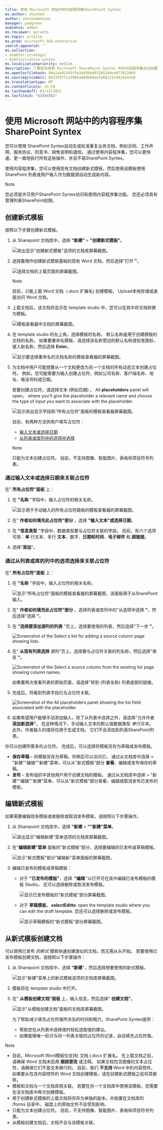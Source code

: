 ```yaml
---
title: 使用 Microsoft 网站中的内容程序集SharePoint Syntex
ms.author: chucked
author: chuckedmonson
manager: pamgreen
audience: admin
ms.reviewer: anrasto
ms.topic: article
ms.prod: microsoft-365-enterprise
search.appverid: ''
ms.collection:
- enabler-strategic
- m365initiative-syntex
ms.localizationpriority: medium
description: 了解如何使用 Microsoft SharePoint Syntex 中的内容程序集自动创建文档和其他SharePoint Syntex。
ms.openlocfilehash: 9da2aa91443ffe1dd3bbd632b5284ce8f7622069
ms.sourcegitcommit: 8423f47fce3905a48db9daefe69c21c841da43a0
ms.translationtype: MT
ms.contentlocale: zh-CN
ms.lasthandoff: 03/15/2022
ms.locfileid: "63504562"
---
```

# <a name="create-documents-using-content-assembly-in-microsoft-sharepoint-syntex"></a>使用 Microsoft 网站中的内容程序集SharePoint Syntex

您可以使用 SharePoint Syntex自动生成标准重复业务文档，例如合同、工作声明、服务协议、同意书、销售说明和通信。 通过使用内容程序集，您可以更快速、更一致地执行所有这些操作，并且不易SharePoint Syntex。

使用内容程序集，您可以使用现有文档创建新式模板，然后使用该模板使用 SharePoint 列表或用户输入作为数据源自动生成新内容。

> [!NOTE]
> 您必须是许可用户SharePoint Syntex访问和使用内容程序集功能。 您还必须具有管理列表SharePoint权限。

## <a name="create-a-modern-template"></a>创建新式模板

按照以下步骤创建新式模板。

1. 从 Sharepoint 文档库中，选择 **"新建"** > **"创建新式模板"**。 
 
   ![突出显示"创建新式模板"选项的文档库屏幕截图。](../media/content-understanding/content-assembly-create-template-1.png)

2. 选择要用作创建新式模板基础的现有 Word 文档，然后选择"打开 **"**。 
 
   ![选择文档的上载页面的屏幕截图。](../media/content-understanding/content-assembly-create-template-2.png)

   > [!NOTE]
   > 目前，只能上载 Word 文档（.docx 扩展名) 创建模板。 Upload本地存储或桌面访问 Word 文档。

3. 上载文档后，该文档将显示在 template studio 中，您可以在其中将文档转换为模板。
 
   ![模板查看器中文档的屏幕截图。](../media/content-understanding/content-assembly-create-template-3.png)

4. 在 template studio 的左上角，选择模板的名称。 默认名称是用于创建模板的文档的名称。 如果要重命名模板，请选择该名称旁边的默认名称或铅笔图标，键入新名称，然后选择 **Enter**。
 
   ![显示要选择重命名的文档名称的模板查看器的屏幕截图。](../media/content-understanding/content-assembly-create-template-3a.png)

5. 为文档中用户可能想要从一个文档更改为另一个文档的所有动态文本创建占位符。 例如，您可能需要为输入创建占位符，例如公司名称、客户端名称、地址、电话号码或日期。

    若要创建占位符，请选择文本 (例如日期) 。 All **placeholders** panel will open， where you'll give the placeholder a relevant name and choose the type of input you want to associate with the placeholder.
 
   ![显示突出显示字段和"所有占位符"面板的模板查看器屏幕截图。](../media/content-understanding/content-assembly-create-template-4a.png)

   目前，有两种方法供用户填写占位符：

   - [输入文本或选择日期](#associate-a-placeholder-by-entering-text-or-selecting-a-date)
   - [从列表或库列中的选项中选择](#associate-a-placeholder-by-selecting-from-choices-in-a-column-of-a-list-or-library)

   > [!NOTE]
   > 只能为文本创建占位符。 目前，不支持图像、智能图片、表格和项目符号列表。   

### <a name="associate-a-placeholder-by-entering-text-or-selecting-a-date"></a>通过输入文本或选择日期来关联占位符 

在" **所有占位符"面板** 上：

1. 在 **"名称** "字段中，输入占位符的相关名称。

   ![显示用于手动输入的所有占位符面板的模板查看器的屏幕截图。](../media/content-understanding/content-assembly-create-template-5.png)

2. 在" **作者如何填充此占位符"部分** ，选择 **"输入文本"或选择日期**。

3. 在 **"信息类型** "字段中，数据类型要与占位符关联的字段。 目前，有六个选项可用：**单** 行文本、多行 **文本**、数字、**日期和时间**、**电子邮件** 和 **超链接**。 

4. 选择“**添加**”。

### <a name="associate-a-placeholder-by-selecting-from-choices-in-a-column-of-a-list-or-library"></a>通过从列表或库的列中的选项选择来关联占位符

在" **所有占位符"面板** 上：

1. 在 **"名称** "字段中，输入占位符的相关名称。

   ![显示"所有占位符"面板的模板查看器的屏幕截图，该面板用于从SharePoint输入。](../media/content-understanding/content-assembly-create-template-6.png)

2. 在" **作者如何填充此占位符"部分** ，选择列表或库列中的"从选项中选择 **"**，然后选择"选择 **"**。

3. 在 **"选择要添加源列的列表** "页上，选择要使用的列表，然后选择"下一步 **"**。

   ![Screenshot of the Select a list for adding a source column page showing lists.](../media/content-understanding/content-assembly-create-template-7.png)

4. 在" **从现有列表选择** 源列"页上，选择要与占位符关联的列名称，然后选择"保存 **"**。 

   ![Screenshot of the Select a source column from the existing list page showing column names.](../media/content-understanding/content-assembly-create-template-8.png)

    如果要再次查看列表的原始页面，请选择"转到 (列表名称) 列表底部的链接。

5. 完成后，将看到列表字段已与占位符关联。

   ![Screenshot of the All placeholders panel showing the list field associated with the placeholder.](../media/content-understanding/content-assembly-create-template-9.png)

6. 如果希望用户能够手动添加输入，除了从列表中选择之外，请选择"允许作者 **添加新选择"**。 在这种情况下，手动输入文本的默认值数据类型 *单行文本*。 此外，作者输入的值将仅用于生成文档。 它们不会添加到列表SharePoint列表。
 
你可以创建所需多的占位符。 完成后，可以选择将模板另存为草稿或发布模板。

   - **保存草稿** – 将模板另存为草稿，你稍后可以访问它。 通过从文档库中选择 > "新建""编辑""新建"菜单，可以从"新式模板"部分 **查看**、编辑或发布保存的草稿。 
   - **发布** – 发布组织中其他用户用于创建文档的模板。 通过从文档库中选择 > "新建""编辑""新建"菜单，可以从"新式模板"部分查看、编辑或取消发布已发布的模板。 

## <a name="edit-a-modern-template"></a>编辑新式模板

如果需要编辑现有模板或者删除或取消发布模板，请按照以下步骤操作。

1. 从 Sharepoint 文档库中，选择 **"新建** > **""新建"菜单**。 
 
   ![突出显示"编辑新建"菜单选项的文档库屏幕截图。](../media/content-understanding/content-assembly-edit-template-1.png)

2. 在"**编辑新建"菜单** 面板的"新式模板"部分，选择要编辑的已发布或草稿模板。
 
   ![显示"新式模板"部分"编辑新"菜单面板的屏幕截图。](../media/content-understanding/content-assembly-edit-template-2.png)

3. 编辑已发布的模板或草稿模板：

   - 对于 **"已发布的模板"**，选择  **"编辑** "以打开可在其中编辑已发布模板的模板 Studio。 还可以选择删除或取消发布模板。 
 
      ![显示已发布模板的"新式模板"部分屏幕截图。](../media/content-understanding/content-assembly-edit-published.png)

   - 对于 **草稿模板**， **selectEditto**  open the template studio where you can edit the draft template. 您还可以选择删除或发布模板。
 
      ![显示草稿模板的"新式模板"部分屏幕截图。](../media/content-understanding/content-assembly-edit-draft.png)

## <a name="create-a-document-from-a-modern-template"></a>从新式模板创建文档

可以使用已发布 *的新式* 模板快速创建类似的文档，而无需从头开始。 若要使用已发布模板创建文档，请按照以下步骤操作：

1. 从 Sharepoint 文档库中，选择 **"新建**"，然后选择想要使用的新式模板。
 
   ![显示"新建"菜单上的新式模板选项的文档库屏幕截图。](../media/content-understanding/content-assembly-create-document-1.png)

2. 模板将在 template studio 中打开。

3. 在" **从模板创建文档"面板** 上，输入信息，然后选择" **创建文档"**。

   ![显示"从模板创建文档"面板的文档库屏幕截图。](../media/content-understanding/content-assembly-create-document-2.png)

   为了帮助减少填充占位符值所涉及的时间和精力，SharePoint Syntex提供：

      - 帮助您在从列表中选择值时轻松选取值的建议。
      - 如果能够唯一标识与同一列表关联的占位符的记录，自动填充占位符值。

> [!NOTE]
> - 目前，Microsoft Word模板仅支持) 文档 (.docx 扩展名。 在上载文档之前，请确保 Word 文档未启用 **跟踪更改** 或注释。 如果文档包含图像的文本占位符，请确保它们不是文本换行的。 目前，我们 **不支持** Word 中的内容控件。 如果要从包含内容控件的 Word 文档创建模板，请在创建新式模板之前将其删除。
>- 模板和文档与一个文档库相关联。 若要在另一个文档库中使用该模板，您需要在该文档库中再次创建模板。
>- 用于创建新式模板的上载文档将另存为单独的副本，并放置在文档库的 /forms 目录中。 磁盘上的原始文件不会受到影响。
>- 只能为文本创建占位符。 目前，不支持图像、智能图片、表格和项目符号列表。
>- 从模板创建文档后，文档不会与该模板关联。



 
